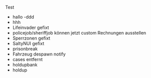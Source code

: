 Test
- hallo
-ddd
- hhh
- Lifeinvader gefixt
- policejob/sheriffjob können jetzt custom Rechnungen ausstellen  
- Sperrzonen gefixt
- SaltyNUI gefixt
- prisonbreak
- Fahrzeug despawn notify
- cases entfernt
- holdupbank
- holdup
